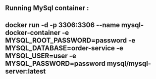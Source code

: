 Running MySql container :
----------------
docker run -d -p 3306:3306 --name mysql-docker-container -e MYSQL_ROOT_PASSWORD=password -e MYSQL_DATABASE=order-service -e MYSQL_USER=user -e MYSQL_PASSWORD=password mysql/mysql-server:latest
----------------